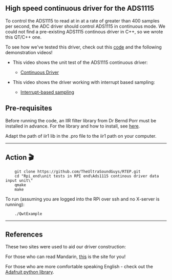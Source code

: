 



## High speed continuous driver for the ADS1115 

To control the ADS1115 to read at in at a rate of greater than 400 samples per second, the ADC driver should control ADS1115 in continuous mode. We could not find a pre-existing ADS1115 continous driver in C++, so we wrote this QT/C++ one.

To see how we've tested this driver, check out this [code](https://github.com/TheUltraSoundGuys/RTEP/tree/master/Rpi_end/unit%20tests%20in%20RPI%20end/Ads1115%20continous%20driver%20data%20input%20unit) and the following demonstration videos!

* This video shows the unit test of the ADS1115 continuous driver:
  * [Continuous Driver](https://www.youtube.com/watch?v=aBgsSWfQyrE)

* This video shows the driver working with interrupt based sampling:
  * [Interrupt-based sampling](https://www.youtube.com/watch?v=M4weTT-E-Fw)
  
  

## Pre-requisites 

Before running the code, an IIR filter library from Dr Bernd Porr must be installed in advance. For the library and how to install, see [here](https://github.com/berndporr/iir1).

Adapt the path of iir1 lib in the .pro file to the iir1 path on your computer.



---

## Action :clapper:


```
    git clone https://github.com/TheUltraSoundGuys/RTEP.git
    cd "Rpi_end\unit tests in RPI end\Ads1115 continous driver data input unit\"
    qmake
    make
```

To run (assuming you are logged into the RPi over ssh and no X-server is running):

```
    ./QwtExample
```


---

## References

These two sites were used to aid our driver construction:

For those who can read Mandarin, [this](https://blog.csdn.net/weixin_45380951/article/details/103268996) is the site for you!

For those who are more comfortable speaking English - check out the [Adafruit python library](https://github.com/adafruit/Adafruit_Python_ADS1x15/blob/804728974fcefaafc8b5994be65d22e9c198a8d1/Adafruit_ADS1x15/ADS1x15.py#L297).

